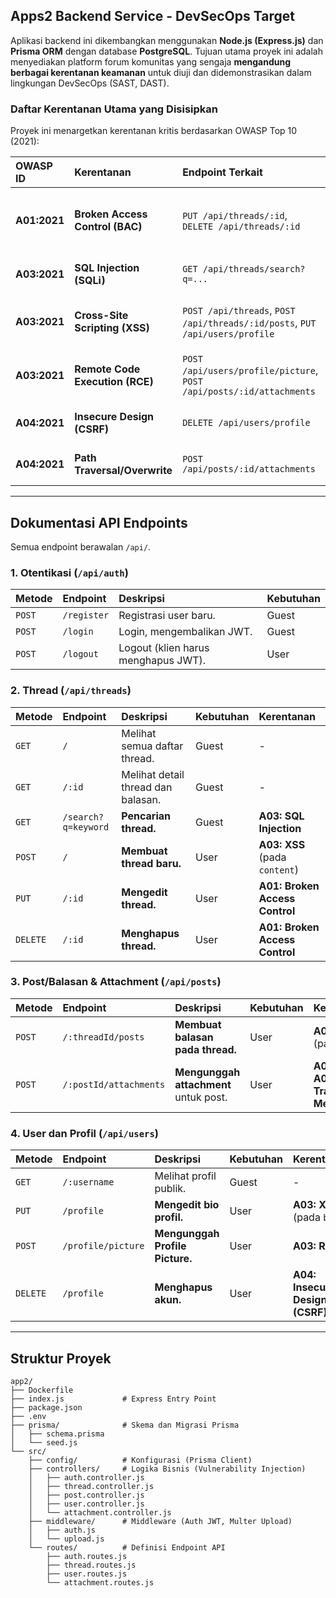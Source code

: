 ## Apps2 Backend Service - DevSecOps Target

Aplikasi backend ini dikembangkan menggunakan **Node.js (Express.js)** dan **Prisma ORM** dengan database **PostgreSQL**. Tujuan utama proyek ini adalah menyediakan platform forum komunitas yang sengaja **mengandung berbagai kerentanan keamanan** untuk diuji dan didemonstrasikan dalam lingkungan DevSecOps (SAST, DAST).

### Daftar Kerentanan Utama yang Disisipkan

Proyek ini menargetkan kerentanan kritis berdasarkan OWASP Top 10 (2021):

| OWASP ID | Kerentanan | Endpoint Terkait | Mekanisme |
| :--- | :--- | :--- | :--- |
| **A01:2021** | **Broken Access Control (BAC)** | `PUT /api/threads/:id`, `DELETE /api/threads/:id` | User dapat memodifikasi/menghapus thread milik user lain karena tidak ada pengecekan kepemilikan. |
| **A03:2021** | **SQL Injection (SQLi)** | `GET /api/threads/search?q=...` | Input pengguna digabungkan langsung ke query SQL mentah. |
| **A03:2021** | **Cross-Site Scripting (XSS)** | `POST /api/threads`, `POST /api/threads/:id/posts`, `PUT /api/users/profile` | Konten (`title`, `content`, `bio`) disimpan tanpa sanitasi HTML/script yang memadai. |
| **A03:2021** | **Remote Code Execution (RCE)** | `POST /api/users/profile/picture`, `POST /api/posts/:id/attachments` | Validasi tipe file/ekstensi tidak dilakukan secara ketat, memungkinkan upload file berbahaya. |
| **A04:2021** | **Insecure Design (CSRF)** | `DELETE /api/users/profile` | Endpoint DELETE kritis tidak dilindungi oleh token Anti-CSRF. |
| **A04:2021** | **Path Traversal/Overwrite** | `POST /api/posts/:id/attachments` | Kurangnya sanitasi path dan nama file saat penyimpanan file. |


---

## Dokumentasi API Endpoints

Semua endpoint berawalan `/api/`.

### 1. Otentikasi (`/api/auth`)

| Metode | Endpoint | Deskripsi | Kebutuhan |
| :--- | :--- | :--- | :--- |
| `POST` | `/register` | Registrasi user baru. | Guest |
| `POST` | `/login` | Login, mengembalikan JWT. | Guest |
| `POST` | `/logout` | Logout (klien harus menghapus JWT). | User |

### 2. Thread (`/api/threads`)

| Metode | Endpoint | Deskripsi | Kebutuhan | Kerentanan |
| :--- | :--- | :--- | :--- | :--- |
| `GET` | `/` | Melihat semua daftar thread. | Guest | - |
| `GET` | `/:id` | Melihat detail thread dan balasan. | Guest | - |
| `GET` | `/search?q=keyword` | **Pencarian thread.** | Guest | **A03: SQL Injection** |
| `POST` | `/` | **Membuat thread baru.** | User | **A03: XSS** (pada `content`) |
| `PUT` | `/:id` | **Mengedit thread.** | User | **A01: Broken Access Control** |
| `DELETE` | `/:id` | **Menghapus thread.** | User | **A01: Broken Access Control** |

### 3. Post/Balasan & Attachment (`/api/posts`)

| Metode | Endpoint | Deskripsi | Kebutuhan | Kerentanan |
| :--- | :--- | :--- | :--- | :--- |
| `POST` | `/:threadId/posts` | **Membuat balasan pada thread.** | User | **A03: XSS** (pada `content`) |
| `POST` | `/:postId/attachments` | **Mengunggah attachment** untuk post. | User | **A03: RCE**, **A04: Path Traversal/XSS Metadata** |

### 4. User dan Profil (`/api/users`)

| Metode | Endpoint | Deskripsi | Kebutuhan | Kerentanan |
| :--- | :--- | :--- | :--- | :--- |
| `GET` | `/:username` | Melihat profil publik. | Guest | - |
| `PUT` | `/profile` | **Mengedit bio profil.** | User | **A03: XSS** (pada `bio`) |
| `POST` | `/profile/picture` | **Mengunggah Profile Picture.** | User | **A03: RCE** |
| `DELETE` | `/profile` | **Menghapus akun.** | User | **A04: Insecure Design (CSRF)** |

---

## Struktur Proyek

```
app2/
├── Dockerfile
├── index.js             # Express Entry Point
├── package.json
├── .env
├── prisma/              # Skema dan Migrasi Prisma
│   ├── schema.prisma
│   └── seed.js
└── src/
    ├── config/          # Konfigurasi (Prisma Client)
    ├── controllers/     # Logika Bisnis (Vulnerability Injection)
    │   ├── auth.controller.js
    │   ├── thread.controller.js
    │   ├── post.controller.js
    │   ├── user.controller.js
    │   └── attachment.controller.js
    ├── middleware/      # Middleware (Auth JWT, Multer Upload)
    │   ├── auth.js
    │   └── upload.js
    └── routes/          # Definisi Endpoint API
        ├── auth.routes.js
        ├── thread.routes.js
        ├── user.routes.js
        └── attachment.routes.js
```
